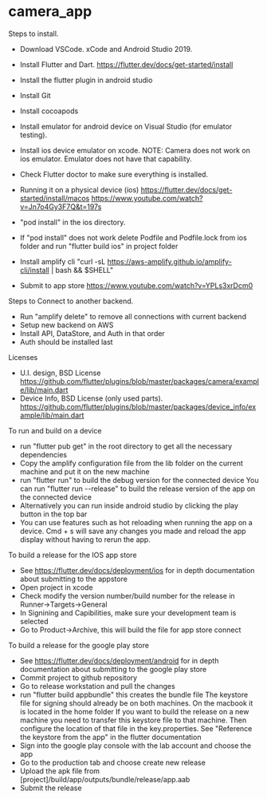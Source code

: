 # camera_app


Steps to install.
- Download VSCode. xCode and Android Studio 2019.
- Install Flutter and Dart.
    https://flutter.dev/docs/get-started/install
- Install the flutter plugin in android studio
- Install Git
- Install cocoapods
- Install emulator for android device on Visual Studio (for emulator testing).
- Install ios device emulator on xcode.
NOTE: Camera does not work on ios emulator. Emulator does not have that capability.
- Check Flutter doctor to make sure everything is installed.
- Running it on a physical device (ios)
    https://flutter.dev/docs/get-started/install/macos
    https://www.youtube.com/watch?v=Jn7o4Gy3F7Q&t=197s
- "pod install" in the ios directory.
- If "pod install" does not work delete Podfile and Podfile.lock from ios folder and run "flutter build ios" in project folder 
- Install amplify cli
    "curl -sL https://aws-amplify.github.io/amplify-cli/install | bash && $SHELL"

- Submit to app store
    https://www.youtube.com/watch?v=YPLs3xrDcm0


Steps to Connect to another backend.
- Run "amplify delete" to remove all connections with current backend
- Setup new backend on AWS
- Install API, DataStore, and Auth in that order
- Auth should be installed last

Licenses
- U.I. design, BSD License
    https://github.com/flutter/plugins/blob/master/packages/camera/example/lib/main.dart
- Device Info, BSD License (only used parts).
    https://github.com/flutter/plugins/blob/master/packages/device_info/example/lib/main.dart

To run and build on a device
- run "flutter pub get" in the root directory to get all the necessary dependencies 
- Copy the amplify configuration file from the lib folder on the current machine and put it on the new machine
- run "flutter run" to build the debug version for the connected device
    You can run "flutter run --release" to build the release version of the app on the connected device
- Alternatively you can run inside android studio by clicking the play button in the top bar 
- You can use features such as hot reloading when running the app on a device. Cmd + s will save any changes 
    you made and reload the app display without having to rerun the app.
 
To build a release for the IOS app store
- See https://flutter.dev/docs/deployment/ios for in depth documentation about submitting to the appstore
- Open project in xcode 
- Check modify the version number/build number for the release in Runner->Targets->General
- In Signining and Capibilities, make sure your development team is selected
- Go to Product->Archive, this will build the file for app store connect

To build a release for the google play store
- See https://flutter.dev/docs/deployment/android for in depth documentation about submitting to the google play store
- Commit project to github repository 
- Go to release workstation and pull the changes
- run "flutter build appbundle" this creates the bundle file
    The keystore file for signing should already be on both machines. On the macbook it is located in the home folder
    If you want to build the release on a new machine you need to transfer this keystore file to that machine.
    Then configure the location of that file in the key.properties. See "Reference the keystore from the app" in the flutter documentation
- Sign into the google play console with the lab account and choose the app
- Go to the production tab and choose create new release
- Upload the apk file from [project]/build/app/outputs/bundle/release/app.aab
- Submit the release
